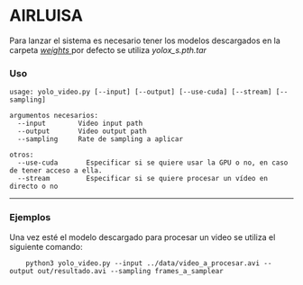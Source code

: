 # AIRLUISA

Para lanzar el sistema es necesario tener los modelos descargados en la carpeta [_weights_ ](https://github.com/pmj110119/YOLOX_deepsort_tracker#zap-select-a-yolox-family-model) por defecto se utiliza _yolox_s.pth.tar_


### Uso
```
usage: yolo_video.py [--input] [--output] [--use-cuda] [--stream] [--sampling]

argumentos necesarios:
  --input        Video input path
  --output       Video output path
  --sampling     Rate de sampling a aplicar

otros:
  --use-cuda       Especificar si se quiere usar la GPU o no, en caso de tener acceso a ella.
  --stream         Especificar si se quiere procesar un vídeo en directo o no
```
---

### Ejemplos
Una vez esté el modelo descargado para procesar un video se utiliza el siguiente comando:

```
    python3 yolo_video.py --input ../data/video_a_procesar.avi --output out/resultado.avi --sampling frames_a_samplear
```